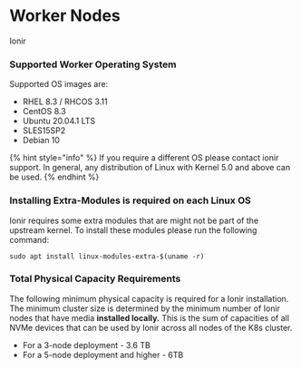# Worker Nodes

Ionir&#x20;

### Supported Worker Operating System&#x20;

Supported OS images are:

* RHEL 8.3 / RHCOS 3.11
* CentOS 8.3&#x20;
* Ubuntu 20.04.1 LTS
* SLES15SP2
* Debian 10

{% hint style="info" %}
If you require a different OS please contact ionir support. In general, any distribution of Linux with Kernel 5.0 and above can be used.
{% endhint %}

### Installing Extra-Modules is required on each Linux OS

Ionir requires some extra modules that are might not be part of the upstream kernel. To install these modules please run the following command:&#x20;

```
sudo apt install linux-modules-extra-$(uname -r)
```

### **Total Physical Capacity Requirements**

The following minimum physical capacity is required for a Ionir installation. The minimum cluster size is determined by the minimum number of Ionir nodes that have media **installed locally.** This is the sum of capacities of all NVMe devices that can be used by Ionir across all nodes of the K8s cluster.

* For a 3-node deployment - 3.6 TB
* For a 5-node deployment and higher - 6TB
